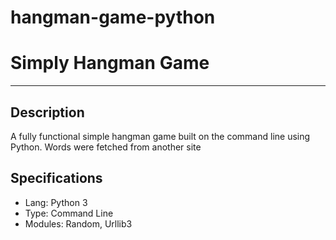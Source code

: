 # hangman-game-python

<h1>Simply Hangman Game</h1>
<hr />

<h2>Description</h2>
<p>A fully functional simple hangman game built on the command line using Python. Words were fetched from another site</p>


<h2>Specifications</h2>
<ul>
<li>Lang: Python 3</li>
<li>Type: Command Line</li>
<li>Modules: Random, Urllib3</li>
</ul>
